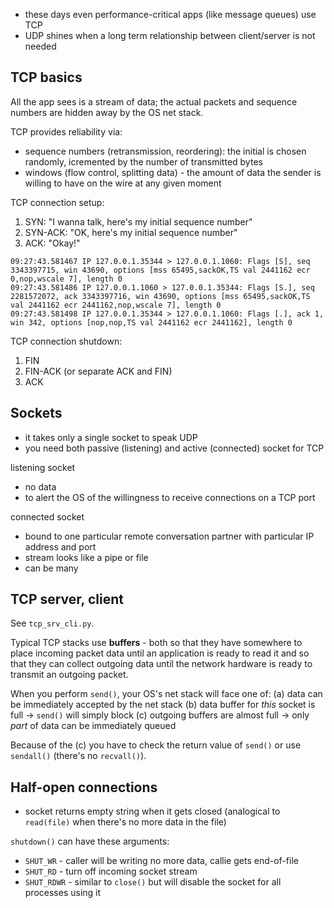 - these days even performance-critical apps (like message queues) use TCP
- UDP shines when a long term relationship between client/server is not needed

TCP basics
----------

All the app sees is a stream of data; the actual packets and sequence numbers are hidden away by the OS net stack.

TCP provides reliability via:
- sequence numbers (retransmission, reordering): the initial is chosen randomly, icremented by the number of transmitted bytes
- windows (flow control, splitting data) - the amount of data the sender is willing to have on the wire at any given moment

TCP connection setup:
1. SYN: "I wanna talk, here's my initial sequence number"
2. SYN-ACK: "OK, here's my initial sequence number"
3. ACK: "Okay!"
```
09:27:43.581467 IP 127.0.0.1.35344 > 127.0.0.1.1060: Flags [S], seq 3343397715, win 43690, options [mss 65495,sackOK,TS val 2441162 ecr 0,nop,wscale 7], length 0
09:27:43.581486 IP 127.0.0.1.1060 > 127.0.0.1.35344: Flags [S.], seq 2281572072, ack 3343397716, win 43690, options [mss 65495,sackOK,TS val 2441162 ecr 2441162,nop,wscale 7], length 0
09:27:43.581498 IP 127.0.0.1.35344 > 127.0.0.1.1060: Flags [.], ack 1, win 342, options [nop,nop,TS val 2441162 ecr 2441162], length 0
```

TCP connection shutdown:
1. FIN
2. FIN-ACK (or separate ACK and FIN)
3. ACK

Sockets
-------

- it takes only a single socket to speak UDP
- you need both passive (listening) and active (connected) socket for TCP

listening socket
- no data
- to alert the OS of the willingness to receive connections on a TCP port

connected socket
- bound to one particular remote conversation partner with particular IP address and port
- stream looks like a pipe or file
- can be many

TCP server, client
------------------

See `tcp_srv_cli.py`.

Typical TCP stacks use **buffers** - both so that they have somewhere to place incoming packet data until an application is ready to read it and so that they can collect outgoing data until the network hardware is ready to transmit an outgoing packet.

When you perform `send()`, your OS's net stack will face one of:
(a) data can be immediately accepted by the net stack
(b) data buffer for *this* socket is full -> `send()` will simply block
(c) outgoing buffers are almost full -> only *part* of data can be immediately queued

Because of the (c) you have to check the return value of `send()` or use `sendall()` (there's no `recvall()`).

Half-open connections
---------------------

- socket returns empty string when it gets closed (analogical to `read(file)`
  when there's no more data in the file)

`shutdown()` can have these arguments:

- `SHUT_WR` - caller will be writing no more data, callie gets end-of-file
- `SHUT_RD` - turn off incoming socket stream
- `SHUT_RDWR` - similar to `close()` but will disable the socket for all
  processes using it

